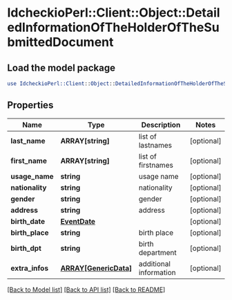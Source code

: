 # IdcheckioPerl::Client::Object::DetailedInformationOfTheHolderOfTheSubmittedDocument

## Load the model package
```perl
use IdcheckioPerl::Client::Object::DetailedInformationOfTheHolderOfTheSubmittedDocument;
```

## Properties
Name | Type | Description | Notes
------------ | ------------- | ------------- | -------------
**last_name** | **ARRAY[string]** | list of lastnames | [optional] 
**first_name** | **ARRAY[string]** | list of firstnames | [optional] 
**usage_name** | **string** | usage name | [optional] 
**nationality** | **string** | nationality | [optional] 
**gender** | **string** | gender | [optional] 
**address** | **string** | address | [optional] 
**birth_date** | [**EventDate**](EventDate.md) |  | [optional] 
**birth_place** | **string** | birth place | [optional] 
**birth_dpt** | **string** | birth department | [optional] 
**extra_infos** | [**ARRAY[GenericData]**](GenericData.md) | additional information | [optional] 

[[Back to Model list]](../README.md#documentation-for-models) [[Back to API list]](../README.md#documentation-for-api-endpoints) [[Back to README]](../README.md)


